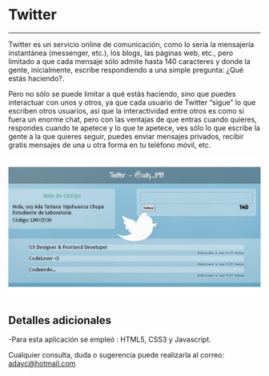 # Twitter
_____________


Twitter es un servicio online de comunicación, como lo sería la mensajería instantánea (messenger, etc.), los blogs, las páginas web, etc., pero limitado a que cada mensaje sólo admite hasta 140 caracteres y donde la gente, inicialmente, escribe respondiendo a una simple pregunta: ¿Qué estás haciendo?.

Pero no sólo se puede limitar a qué estás haciendo, sino que puedes interactuar con unos y otros, ya que cada usuario de Twitter “sigue” lo que escriben otros usuarios, así que la interactividad entre otros es como si fuera un enorme chat, pero con las ventajas de que entras cuando quieres, respondes cuando te apetece y lo que te apetece, ves sólo lo que escribe la gente a la que quieres seguir, puedes enviar mensajes privados, recibir gratis mensajes de una u otra forma en tu teléfono móvil, etc.



![Twitter](assets/imgs/pic-twitter.jpg)

## Detalles adicionales
-Para esta aplicación se empleó : HTML5, CSS3 y Javascript. 

  
  Cualquier consulta, duda o sugerencia puede realizarla al correo: adayc@hotmail.com
